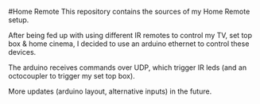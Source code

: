 #Home Remote
This repository contains the sources of my Home Remote setup.

After being fed up with using different IR remotes to control my TV, set top box & home cinema, I decided to use an arduino ethernet to control these devices.

The arduino receives commands over UDP, which trigger IR leds (and an octocoupler to trigger my set top box).

More updates (arduino layout, alternative inputs) in the future.